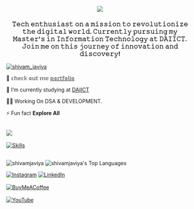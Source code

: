 <p align="center">
  <a href="https://github.com/shivamjaviya">
    <img src="https://readme-typing-svg.herokuapp.com/?lines=Hi%20%F0%9F%91%8B%2C%20Shivam%20Javiya%20👨‍💻&font=Arial%3Abold&center=true&width=650&height=120&color=87CEEB&vCenter=true&size=45">
  </a>
</p>

<h3 align="center">
  <strong>
   𝚃𝚎𝚌𝚑 𝚎𝚗𝚝𝚑𝚞𝚜𝚒𝚊𝚜𝚝 𝚘𝚗 𝚊 𝚖𝚒𝚜𝚜𝚒𝚘𝚗 𝚝𝚘 𝚛𝚎𝚟𝚘𝚕𝚞𝚝𝚒𝚘𝚗𝚒𝚣𝚎 𝚝𝚑𝚎 𝚍𝚒𝚐𝚒𝚝𝚊𝚕 𝚠𝚘𝚛𝚕𝚍. 𝙲𝚞𝚛𝚛𝚎𝚗𝚝𝚕𝚢 𝚙𝚞𝚛𝚜𝚞𝚒𝚗𝚐 𝚖𝚢 𝙼𝚊𝚜𝚝𝚎𝚛'𝚜 𝚒𝚗 𝙸𝚗𝚏𝚘𝚛𝚖𝚊𝚝𝚒𝚘𝚗 𝚃𝚎𝚌𝚑𝚗𝚘𝚕𝚘𝚐𝚢 𝚊𝚝 𝙳𝙰𝙸𝙸𝙲𝚃. 𝙹𝚘𝚒𝚗 𝚖𝚎 𝚘𝚗 𝚝𝚑𝚒𝚜 𝚓𝚘𝚞𝚛𝚗𝚎𝚢 𝚘𝚏 𝚒𝚗𝚗𝚘𝚟𝚊𝚝𝚒𝚘𝚗 𝚊𝚗𝚍 𝚍𝚒𝚜𝚌𝚘𝚟𝚎𝚛𝚢!
  </strong>
</h3>












<p align="left"> <a href="https://shivamjaviya.netlify.app/" target="blank"><img src="https://img.shields.io/twitter/follow/shivam_javiya?logo=twitter&style=for-the-badge" alt="shivam_javiya" /></a> </p>

👀 𝕔𝕙𝕖𝕔𝕜 𝕠𝕦𝕥 𝕞𝕖  [𝕡𝕠𝕣𝕥𝕗𝕠𝕝𝕚𝕠](https://shivamjaviya.netlify.app/)

🔭 I’m currently studying at [DAIICT](DAIICT)

👨‍💻 Working On DSA & DEVELOPMENT.

⚡ Fun fact **Explore All**
<br>
<br>

[![](https://visitcount.itsvg.in/api?id=ShivamJaviya&icon=2&color=12)](https://github.com/ShivamJaviya)
<br>
<br>
[![Skills](https://skillicons.dev/icons?i=c,cpp,java,html,css,bootstrap,tailwind,js,react,nodejs,express,postman,mongodb,php,ps,git,github,mysql,postgresql,notion,wordpress&perline=15)](https://github.com/ShivamJaviya)
<br>
<br>
<p margin="3px" padding="3px">
  <img src="https://github-readme-streak-stats.herokuapp.com/?user=shivamjaviya&theme=react&hide_border=true" alt="shivamjaviya" /> 
  <img src="https://github-readme-stats.vercel.app/api/top-langs/?username=shivamjaviya&theme=react&show_icons=true&hide_border=true&layout=compact" alt="shivamjaviya's Top Languages" />
</p>



[![Instagram](https://skillicons.dev/icons?i=instagram)](https://instagram.com/mr.j_s_j) [![LinkedIn](https://skillicons.dev/icons?i=linkedin)](https://linkedin.com/in/shivam-javiya) <br><br>
[![BuyMeACoffee](https://img.shields.io/badge/Buy%20Me%20a%20Coffee-ffdd00?style=for-the-badge&logo=buy-me-a-coffee&logoColor=black)](https://buymeacoffee.com/#) <br><br>
[![YouTube](https://img.shields.io/badge/YouTube-%23FF0000.svg?logo=YouTube&logoColor=white)](https://youtube.com/@shivamjaviya70) 
